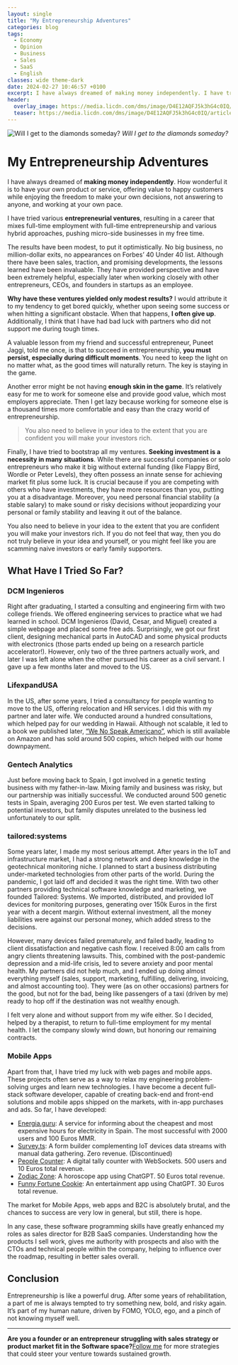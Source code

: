 ```yaml
---
layout: single
title: "My Entrepreneurship Adventures"
categories: blog
tags:
  - Economy
  - Opinion
  - Business
  - Sales
  - SaaS
  - English
classes: wide theme-dark
date: 2024-02-27 10:46:57 +0100
excerpt: I have always dreamed of making money independently. I have tried various entrepreneurial ventures, resulting in a career that mixes...
header:
  overlay_image: https://media.licdn.com/dms/image/D4E12AQFJ5k3hG4c0IQ/article-cover_image-shrink_720_1280/0/1719480618643?e=1724889600&v=beta&t=-ixp180oz9rZOr_BJirdooQ-t965RrBcBzRWO22e3Ik
  teaser: https://media.licdn.com/dms/image/D4E12AQFJ5k3hG4c0IQ/article-cover_image-shrink_720_1280/0/1719480618643?e=1724889600&v=beta&t=-ixp180oz9rZOr_BJirdooQ-t965RrBcBzRWO22e3Ik
---
```


![Will I get to the diamonds someday?](https://media.licdn.com/dms/image/D4E12AQFJ5k3hG4c0IQ/article-cover_image-shrink_720_1280/0/1719480618643?e=1724889600&v=beta&t=-ixp180oz9rZOr_BJirdooQ-t965RrBcBzRWO22e3Ik)
_Will I get to the diamonds someday?_

# My Entrepreneurship Adventures

I have always dreamed of **making money independently**. How wonderful it is to have your own product or service, offering value to happy customers while enjoying the freedom to make your own decisions, not answering to anyone, and working at your own pace.

I have tried various **entrepreneurial ventures**, resulting in a career that mixes full-time employment with full-time entrepreneurship and various hybrid approaches, pushing micro-side businesses in my free time.

The results have been modest, to put it optimistically. No big business, no million-dollar exits, no appearances on Forbes’ 40 Under 40 list. Although there have been sales, traction, and promising developments, the lessons learned have been invaluable. They have provided perspective and have been extremely helpful, especially later when working closely with other entrepreneurs, CEOs, and founders in startups as an employee.

**Why have these ventures yielded only modest results?** I would attribute it to my tendency to get bored quickly, whether upon seeing some success or when hitting a significant obstacle. When that happens, **I often give up**. Additionally, I think that I have had bad luck with partners who did not support me during tough times.

A valuable lesson from my friend and successful entrepreneur, Puneet Jaggi, told me once, is that to succeed in entrepreneurship, **you must persist, especially during difficult moments**. You need to keep the light on no matter what, as the good times will naturally return. The key is staying in the game.

Another error might be not having **enough skin in the game**. It’s relatively easy for me to work for someone else and provide good value, which most employers appreciate. Then I get lazy because working for someone else is a thousand times more comfortable and easy than the crazy world of entrepreneurship.

> You also need to believe in your idea to the extent that you are confident you will make your investors rich.

Finally, I have tried to bootstrap all my ventures. **Seeking investment is a necessity in many situations**. While there are successful companies or solo entrepreneurs who make it big without external funding (like Flappy Bird, Wordle or Peter Levels), they often possess an innate sense for achieving market fit plus some luck. It is crucial because if you are competing with others who have investments, they have more resources than you, putting you at a disadvantage. Moreover, you need personal financial stability (a stable salary) to make sound or risky decisions without jeopardizing your personal or family stability and leaving it out of the balance.

You also need to believe in your idea to the extent that you are confident you will make your investors rich. If you do not feel that way, then you do not truly believe in your idea and yourself, or you might feel like you are scamming naive investors or early family supporters.

## What Have I Tried So Far?

### DCM Ingenieros

Right after graduating, I started a consulting and engineering firm with two college friends. We offered engineering services to practice what we had learned in school. DCM Ingenieros (David, Cesar, and Miguel) created a simple webpage and placed some free ads. Surprisingly, we got our first client, designing mechanical parts in AutoCAD and some physical products with electronics (those parts ended up being on a research particle accelerator!). However, only two of the three partners actually work, and later I was left alone when the other pursued his career as a civil servant. I gave up a few months later and moved to the US.

### LifexpandUSA

In the US, after some years, I tried a consultancy for people wanting to move to the US, offering relocation and HR services. I did this with my partner and later wife. We conducted around a hundred consultations, which helped pay for our wedding in Hawaii. Although not scalable, it led to a book we published later, [“We No Speak Americano”](https://www.amazon.com/We-No-Speak-Americano-Studying-ebook/dp/B0C3WDR9H9/), which is still available on Amazon and has sold around 500 copies, which helped with our home downpayment.

### Gentech Analytics

Just before moving back to Spain, I got involved in a genetic testing business with my father-in-law. Mixing family and business was risky, but our partnership was initially successful. We conducted around 500 genetic tests in Spain, averaging 200 Euros per test. We even started talking to potential investors, but family disputes unrelated to the business led unfortunately to our split.

### tailored:systems

Some years later, I made my most serious attempt. After years in the IoT and infrastructure market, I had a strong network and deep knowledge in the geotechnical monitoring niche. I planned to start a business distributing under-marketed technologies from other parts of the world. During the pandemic, I got laid off and decided it was the right time. With two other partners providing technical software knowledge and marketing, we founded Tailored: Systems. We imported, distributed, and provided IoT devices for monitoring purposes, generating over 150k Euros in the first year with a decent margin. Without external investment, all the money liabilities were against our personal money, which added stress to the decisions.

However, many devices failed prematurely, and failed badly, leading to client dissatisfaction and negative cash flow. I received 8:00 am calls from angry clients threatening lawsuits. This, combined with the post-pandemic depression and a mid-life crisis, led to severe anxiety and poor mental health. My partners did not help much, and I ended up doing almost everything myself (sales, support, marketing, fulfilling, delivering, invoicing, and almost accounting too). They were (as on other occasions) partners for the good, but not for the bad, being like passengers of a taxi (driven by me) ready to hop off if the destination was not wealthy enough.

I felt very alone and without support from my wife either. So I decided, helped by a therapist, to return to full-time employment for my mental health. I let the company slowly wind down, but honoring our remaining contracts.

### Mobile Apps

Apart from that, I have tried my luck with web pages and mobile apps. These projects often serve as a way to relax my engineering problem-solving urges and learn new technologies. I have become a decent full-stack software developer, capable of creating back-end and front-end solutions and mobile apps shipped on the markets, with in-app purchases and ads. So far, I have developed:

- [Energia.guru](https://www.energia.guru/): A service for informing about the cheapest and most expensive hours for electricity in Spain. The most successful with 2000 users and 100 Euros MMR.
- [Survey.ts](https://tailored.systems/blog/construction-assets-control/#surveyts): A form builder complementing IoT devices data streams with manual data gathering. Zero revenue. (Discontinued)
- [People Counter](https://www.counterpeople.com/): A digital tally counter with WebSockets. 500 users and 10 Euros total revenue.
- [Zodiac Zone](https://zodiaczonehoroscope.com/): A horoscope app using ChatGPT. 50 Euros total revenue.
- [Funny Fortune Cookie](https://fortunecookie.pro/): An entertainment app using ChatGPT. 30 Euros total revenue.

The market for Mobile Apps, web apps and B2C is absolutely brutal, and the chances to success are very low in general, but still, there is hope.

In any case, these software programming skills have greatly enhanced my roles as sales director for B2B SaaS companies. Understanding how the products I sell work, gives me authority with prospects and also with the CTOs and technical people within the company, helping to influence over the roadmap, resulting in better sales overall.

## Conclusion

Entrepreneurship is like a powerful drug. After some years of rehabilitation, a part of me is always tempted to try something new, bold, and risky again. It’s part of my human nature, driven by FOMO, YOLO, ego, and a pinch of not knowing myself well.

---

**Are you a founder or an entrepreneur struggling with sales strategy or product market fit in the Software space?**[Follow me](https://www.linkedin.com/comm/mynetwork/discovery-see-all?usecase=PEOPLE_FOLLOWS&followMember=ingenierodavidgomez) for more strategies that could steer your venture towards sustained growth.
